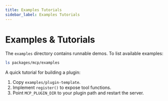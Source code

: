 ```yaml
---
title: Examples Tutorials
sidebar_label: Examples Tutorials
---
```


# Examples & Tutorials

The `examples` directory contains runnable demos. To list available examples:
```bash
ls packages/mcp/examples
```

A quick tutorial for building a plugin:
1. Copy `examples/plugin-template`.
2. Implement `register()` to expose tool functions.
3. Point `MCP_PLUGIN_DIR` to your plugin path and restart the server.
